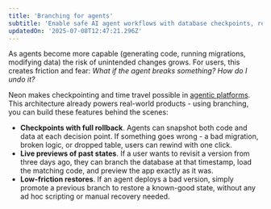 ```yaml
---
title: 'Branching for agents'
subtitle: 'Enable safe AI agent workflows with database checkpoints, rollbacks, and time travel capabilities'
updatedOn: '2025-07-08T12:47:21.296Z'
---
```


As agents become more capable (generating code, running migrations, modifying data) the risk of unintended changes grows. For users, this creates friction and fear: _What if the agent breaks something? How do I undo it?_

Neon makes checkpointing and time travel possible in [agentic platforms](/blog/replit-app-history-powered-by-neon-branches). This architecture already powers real-world products - using branching, you can build these features behind the scenes:

- **Checkpoints with full rollback**. Agents can snapshot both code and data at each decision point. If something goes wrong - a bad migration, broken logic, or dropped table, users can rewind with one click.
- **Live previews of past states**. If a user wants to revisit a version from three days ago, they can branch the database at that timestamp, load the matching code, and preview the app exactly as it was.
- **Low-friction restores**. If an agent deploys a bad version, simply promote a previous branch to restore a known-good state, without any ad hoc scripting or manual recovery needed.
